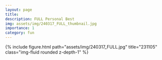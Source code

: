 ```yaml
---
layout: page
title: 
description: FULL Personal Best
img: assets/img/240317_FULL_thumbnail.jpg
importance: 1
category: fun
---
```


<div class="row mt-3">
    <!-- Image -->
    <div class="col-sm mt-3 mt-md-0">
        {% include figure.html path="assets/img/240317_FULL.jpg" title="231105" class="img-fluid rounded z-depth-1" %}
    </div>
</div>